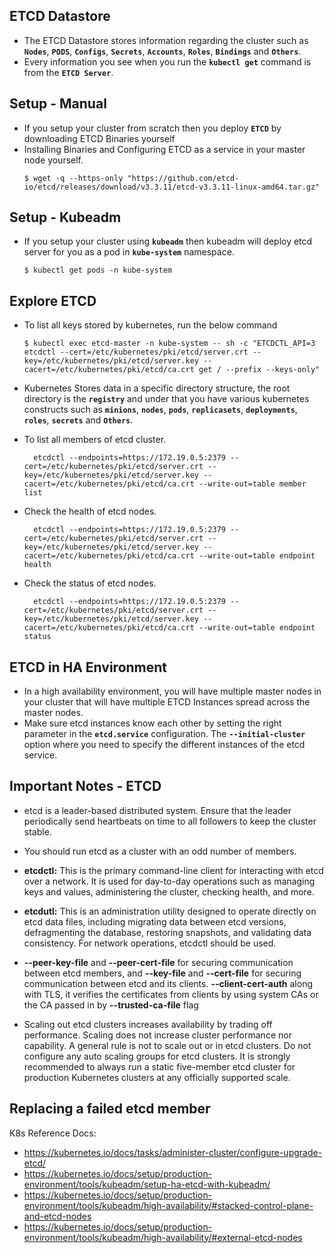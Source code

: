 ## ETCD Datastore
- The ETCD Datastore stores information regarding the cluster such as **`Nodes`**, **`PODS`**, **`Configs`**, **`Secrets`**, **`Accounts`**, **`Roles`**, **`Bindings`** and **`Others`**.
- Every information you see when you run the **`kubectl get`** command is from the **`ETCD Server`**.

## Setup - Manual
- If you setup your cluster from scratch then you deploy **`ETCD`** by downloading ETCD Binaries yourself
- Installing Binaries and Configuring ETCD as a service in your master node yourself.
  ```
  $ wget -q --https-only "https://github.com/etcd-io/etcd/releases/download/v3.3.11/etcd-v3.3.11-linux-amd64.tar.gz"
  ```  
## Setup - Kubeadm
- If you setup your cluster using **`kubeadm`** then kubeadm will deploy etcd server for you as a pod in **`kube-system`** namespace.
  ```
  $ kubectl get pods -n kube-system
  ```
  
## Explore ETCD
- To list all keys stored by kubernetes, run the below command
  ```
  $ kubectl exec etcd-master -n kube-system -- sh -c "ETCDCTL_API=3 etcdctl --cert=/etc/kubernetes/pki/etcd/server.crt --key=/etc/kubernetes/pki/etcd/server.key --cacert=/etc/kubernetes/pki/etcd/ca.crt get / --prefix --keys-only"
  ```
- Kubernetes Stores data in a specific directory structure, the root directory is the **`registry`** and under that you have various kubernetes constructs such as **`minions`**, **`nodes`**, **`pods`**, **`replicasets`**, **`deployments`**, **`roles`**, **`secrets`** and **`Others`**.
- To list all members of etcd cluster.

		etcdctl --endpoints=https://172.19.0.5:2379 --cert=/etc/kubernetes/pki/etcd/server.crt --key=/etc/kubernetes/pki/etcd/server.key --cacert=/etc/kubernetes/pki/etcd/ca.crt --write-out=table member list

- Check the health of etcd nodes.

		etcdctl --endpoints=https://172.19.0.5:2379 --cert=/etc/kubernetes/pki/etcd/server.crt --key=/etc/kubernetes/pki/etcd/server.key --cacert=/etc/kubernetes/pki/etcd/ca.crt --write-out=table endpoint health

- Check the status of etcd nodes.

		etcdctl --endpoints=https://172.19.0.5:2379 --cert=/etc/kubernetes/pki/etcd/server.crt --key=/etc/kubernetes/pki/etcd/server.key --cacert=/etc/kubernetes/pki/etcd/ca.crt --write-out=table endpoint status

    
  
## ETCD in HA Environment
   - In a high availability environment, you will have multiple master nodes in your cluster that will have multiple ETCD Instances spread across the master nodes.
   - Make sure etcd instances know each other by setting the right parameter in the **`etcd.service`** configuration. The **`--initial-cluster`** option where you need to specify the different instances of the etcd service.

## Important Notes - ETCD 

- etcd is a leader-based distributed system. Ensure that the leader periodically send heartbeats on time to all followers to keep the cluster stable.

- You should run etcd as a cluster with an odd number of members.
- **etcdctl:** This is the primary command-line client for interacting with etcd over a network. It is used for day-to-day operations such as managing keys and values, administering the cluster, checking health, and more.
- **etcdutl:** This is an administration utility designed to operate directly on etcd data files, including migrating data between etcd versions, defragmenting the database, restoring snapshots, and validating data consistency. For network operations, etcdctl should be used.
- **--peer-key-file** and **--peer-cert-file** for securing communication between etcd members, and **--key-file** and **--cert-file** for securing communication between etcd and its clients. **--client-cert-auth** along with TLS, it verifies the certificates from clients by using system CAs or the CA passed in by **--trusted-ca-file** flag
- Scaling out etcd clusters increases availability by trading off performance. Scaling does not increase cluster performance nor capability. A general rule is not to scale out or in etcd clusters. Do not configure any auto scaling groups for etcd clusters. It is strongly recommended to always run a static five-member etcd cluster for production Kubernetes clusters at any officially supported scale.

## Replacing a failed etcd member
 
   
K8s Reference Docs:
- https://kubernetes.io/docs/tasks/administer-cluster/configure-upgrade-etcd/
- https://kubernetes.io/docs/setup/production-environment/tools/kubeadm/setup-ha-etcd-with-kubeadm/
- https://kubernetes.io/docs/setup/production-environment/tools/kubeadm/high-availability/#stacked-control-plane-and-etcd-nodes
- https://kubernetes.io/docs/setup/production-environment/tools/kubeadm/high-availability/#external-etcd-nodes
